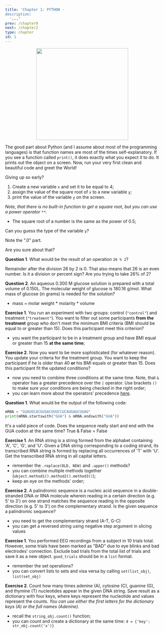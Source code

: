 ```yaml
---
title: 'Chapter 1: PYTHON - 
description:
  '...'
prev: /chapter0
next: /chapter2
type: chapter
id: 1
---
```


<exercise id="1" title="Variables and data types" type="slides">

<slides source="chapter1_01_introduction">
</slides>

</exercise>

<exercise id="2" title="Say hello to the world">

<center><img src="imgs/hello_world.jpg" width="300"></center>

The good part about Python (and I assume about most of the programming languages) is that function names are most of the times self-explanatory. If you see a function called `print()`, it does exactly what you expect it to do. It prints out the object on a screen. Now, run your very first clean and beautiful code and greet the World!

<codeblock id="01_01">

Giving up so early?

</codeblock>

</exercise>

<exercise id="3" title="Create your first variable">

1. Create a new variable `x` and set it to be equal to 4;
2. assign the value of the square root of `x` to a new variable `y`;
3. print the value of the variable `y` on the screen.

<i>Note, that there is no built-in function to get a square root, but you can use a power operator `**`.</i>

<codeblock id="01_02">

* The square root of a number is the same as the power of 0.5;

</codeblock>

Can you guess the type of the variable `y`?

<choice>
<opt text="integer">

Note the ".0" part.

</opt>

<opt text="float number" correct="true">


</opt>

<opt text="string">

Are you sure about that?

</opt>
</choice>


</exercise>

<exercise id="4" title="Numeric operations">

**Question 1**. What would be the result of an operation `26 % 2`?

<choice>
<opt text="0.0" correct="true">
Remainder after the division 26 by 2 is 0. That also means that 26 is an even number.
</opt>

<opt text="13.0" >
Is it a division or percent sign?

</opt>

<opt text="0.52">
Are you trying to take 26% of 2?

</opt>
</choice>

**Question 2**. An aqueous 0.300 M glucose solution is prepared with a total volume of 0.150L. The molecular weight of glucose is 180.16 g/mol. What mass of glucose (in grams) is needed for the solution?


<codeblock id="01_03">

* mass = molar weight * molarity * volume

</codeblock>

</exercise>

<exercise id="5" title="Comparisons" type="slides">


<slides source="chapter1_02_comparisons">
</slides>

</exercise>

<exercise id="6" title="Filtering out the participants">

**Exercise 1**. You run an experiment with two groups: control (`"control"`) and treatment (`"treatment"`). You want to filter out some participants **from the treatment**  group who don't meet the minimum BMI criteria (BMI should be equal to or greater than 15). Does this participant meet this criterion?


<codeblock id="01_04">

* you want the participant to be in a treatment group and have BMI equal or greater than 15 **at the same time**;

</codeblock>

**Exercise 2**. Now you want to be more sophisticated (for whatever reason). You update your criteria for the treatment group. You want to keep the participant if he is older than 40 **or** his BMI equals or greater than 15. Does this participant fit the updated conditions?


<codeblock id="01_05">

* now you need to combine three conditions at the same time. Note, that `&` operator has a greater precedence over the `|` operator. Use brackets `()` to make sure your conditions are being checked in the right order;
* you can learn more about the operators' precedence [here](https://docs.python.org/3/reference/expressions.html#operator-precedence).

</codeblock>


</exercise>

<exercise id="7" title="Working with strings" type="slides">


<slides source="chapter1_03_strings">
</slides>

</exercise>

<exercise id="8" title="DNA strings">

**Question 1**. What would be the output of the following code:

```python
mRNA = "GUAUGCACGUGACUUUCCUCAUGAGCUGAU"
print(mRNA.startswith("GUA") & mRNA.endswith("GUA"))
```

<choice>
<opt text="Error" >
It's a valid piece of code.
</opt>

<opt text="True" >
Does the sequence really start and end with the GUA codon at the same time?
</opt>

<opt text="False" correct="true">
True & False = False
</opt>
</choice>

**Exercise 1**. An RNA string is a string formed from the alphabet containing 'A', 'C', 'G', and 'U'. Given a DNA string corresponding to a coding strand, its transcribed RNA string is formed by replacing all occurrences of 'T' with 'U'. Get the transcribed RNA string in all capital letters.

<codeblock id="01_06">

- remember the `.replace(OLD, NEW)` and `.upper()` methods?
- you can combine multiple methods together (`object.method1().method2().method3()`);
- keep an eye on the methods' order;

</codeblock>

**Exercise 2**. A palindromic sequence is a nucleic acid sequence in a double-stranded DNA or RNA molecule wherein reading in a certain direction (e.g. 5' to 3') on one strand matches the sequence reading in the opposite direction (e.g. 5' to 3') on the complementary strand. Is the given sequence a palindromic sequence?

<codeblock id="01_07">

- you need to get the complementary strand (A-T, G-C)
- you can get a reversed string using negative step argument in slicing values

</codeblock>

</exercise>

<exercise id="9" title="Collections" type="slides">


<slides source="chapter1_04_collections">
</slides>

</exercise>


<exercise id="10" title="Exercises with collections">

**Exercise 1**. You performed EEG recordings from a subject in 10 trials total. However, some trials have been marked as "BAD" due to eye blinks and bad electrodes' connection. Exclude bad trials from the total list of trials and save it as a new object. `good_trials` should be in a `list` format.

<codeblock id="01_08">

- remember the set operations?
- you can convert lists to sets and visa versa by calling `set(list_obj)`, `list(set_obj)`

</codeblock>

**Exercise 2**. Count how many times adenine (A), cytosine (C), guanine (G), and thymine (T) nucleotides appear in the given DNA string. Save result as a dictionary with four keys, where keys represent the nucleotide and values represent the counts. *You can use either the first letters for the dictionary keys (A) or the full names (Adenine).*

<codeblock id="01_09">

- recall the `string_obj.count()` function;
- you can count and create a dictionary at the same time: `d = {'key': str_obj.count('x')}`

</codeblock>



</exercise>
